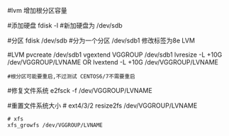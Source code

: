 #lvm 增加根分区容量


#添加硬盘
    fdisk -l
    #新加硬盘为 /dev/sdb

#分区
    fdisk /dev/sdb
    #分为一个分区 /dev/sdb1 修改标签为8e  LVM

#LVM
    pvcreate /dev/sdb1
    vgextend VGGROUP /dev/sdb1
    lvresize -L +10G /dev/VGGROUP/LVNAME
    OR
    lvextend -L +10G /dev/VGGROUP/LVNAME

    #根分区可能要重启,不过测试 CENTOS6/7不需要重启

#修复文件系统
    e2fsck -f /dev/VGGROUP/LVNAME

#重置文件系统大小
    # ext4/3/2
    resize2fs /dev/VGGROUP/LVNAME

    # xfs
    xfs_growfs /dev/VGGROUP/LVNAME
